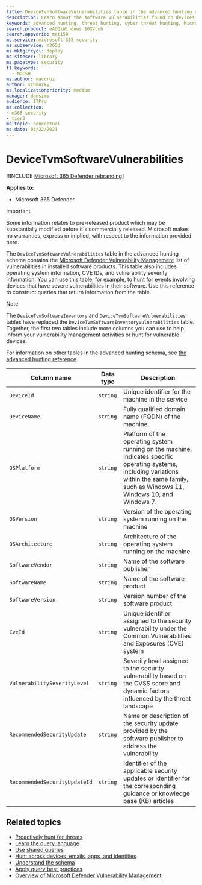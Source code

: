 ```yaml
---
title: DeviceTvmSoftwareVulnerabilities table in the advanced hunting schema
description: Learn about the software vulnerabilities found on devices and the list of available security updates that address each vulnerability in the DeviceTvmSoftwareVulnerabilities table of the advanced hunting schema.
keywords: advanced hunting, threat hunting, cyber threat hunting, Microsoft 365 Defender, microsoft 365, m365, search, query, telemetry, schema reference, kusto, table, column, data type, description, threat & vulnerability management, TVM, device management, software, inventory, vulnerabilities, CVE ID, OS DeviceTvmSoftwareInventoryVulnerabilities
search.product: eADQiWindows 10XVcnh
search.appverid: met150
ms.service: microsoft-365-security
ms.subservice: m365d
ms.mktglfcycl: deploy
ms.sitesec: library
ms.pagetype: security
f1.keywords: 
  - NOCSH
ms.author: maccruz
author: schmurky
ms.localizationpriority: medium
manager: dansimp
audience: ITPro
ms.collection: 
- m365-security
- tier3
ms.topic: conceptual
ms.date: 03/22/2021
---
```


# DeviceTvmSoftwareVulnerabilities

[!INCLUDE [Microsoft 365 Defender rebranding](../includes/microsoft-defender.md)]


**Applies to:**
- Microsoft 365 Defender


>[!IMPORTANT]
> Some information relates to pre-released product which may be substantially modified before it's commercially released. Microsoft makes no warranties, express or implied, with respect to the information provided here.

The `DeviceTvmSoftwareVulnerabilities` table in the advanced hunting schema contains the [Microsoft Defender Vulnerability Management](/windows/security/threat-protection/microsoft-defender-atp/next-gen-threat-and-vuln-mgt) list of vulnerabilities in installed software products. This table also includes operating system information, CVE IDs, and vulnerability severity information. You can use this table, for example, to hunt for events involving devices that have severe vulnerabilities in their software. Use this reference to construct queries that return information from the table.

>[!NOTE]
> The `DeviceTvmSoftwareInventory` and `DeviceTvmSoftwareVulnerabilities` tables have replaced the `DeviceTvmSoftwareInventoryVulnerabilities` table. Together, the first two tables include more columns you can use to help inform your vulnerability management activities or hunt for vulnerable devices.

For information on other tables in the advanced hunting schema, see [the advanced hunting reference](advanced-hunting-schema-tables.md).

| Column name | Data type | Description |
|-------------|-----------|-------------|
| `DeviceId` | `string` | Unique identifier for the machine in the service |
| `DeviceName` | `string` | Fully qualified domain name (FQDN) of the machine |
| `OSPlatform` | `string` | Platform of the operating system running on the machine. Indicates specific operating systems, including variations within the same family, such as Windows 11, Windows 10, and Windows 7. |
| `OSVersion` | `string` | Version of the operating system running on the machine |
| `OSArchitecture` | `string` | Architecture of the operating system running on the machine |
| `SoftwareVendor` | `string` | Name of the software publisher |
| `SoftwareName` | `string` | Name of the software product |
| `SoftwareVersion` | `string` | Version number of the software product |
| `CveId` | `string` | Unique identifier assigned to the security vulnerability under the Common Vulnerabilities and Exposures (CVE) system |
| `VulnerabilitySeverityLevel` | `string` | Severity level assigned to the security vulnerability based on the CVSS score and dynamic factors influenced by the threat landscape |
| `RecommendedSecurityUpdate` | `string` | Name or description of the security update provided by the software publisher to address the vulnerability |
| `RecommendedSecurityUpdateId` | `string` | Identifier of the applicable security updates or identifier for the corresponding guidance or knowledge base (KB) articles |



## Related topics

- [Proactively hunt for threats](advanced-hunting-overview.md)
- [Learn the query language](advanced-hunting-query-language.md)
- [Use shared queries](advanced-hunting-shared-queries.md)
- [Hunt across devices, emails, apps, and identities](advanced-hunting-query-emails-devices.md)
- [Understand the schema](advanced-hunting-schema-tables.md)
- [Apply query best practices](advanced-hunting-best-practices.md)
- [Overview of Microsoft Defender Vulnerability Management](/windows/security/threat-protection/microsoft-defender-atp/next-gen-threat-and-vuln-mgt)
